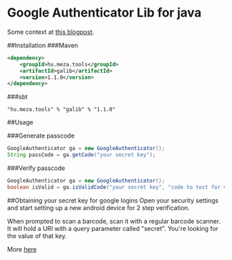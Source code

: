 Google Authenticator Lib for java
=================================

Some context at [this blogpost](http://www.meza.hu/2014/02/havig-difficulties-testing-sites-with-2.html).

##Installation
###Maven
```xml
<dependency>
	<groupId>hu.meza.tools</groupId>
	<artifactId>galib</artifactId>
	<version>1.1.0</version>
</dependency>
```

###sbt
```
"hu.meza.tools" % "galib" % "1.1.0"
```

##Usage

###Generate passcode
```java
GoogleAuthenticator ga = new GoogleAuthenticator();
String passCode = ga.getCode("your secret key");
```

###Verify passcode
```java
GoogleAuthenticator ga = new GoogleAuthenticator();
boolean isValid = ga.isValidCode("your secret key", "code to test for validity");
```

##Obtaining your secret key for google logins
Open your security settings and start setting up a new android device for 2 step verification.

When prompted to scan a barcode, scan it with a regular barcode scanner. It will hold a URI with a query
parameter called "secret". You're looking for the value of that key.

More [here](http://www.meza.hu/2014/02/havig-difficulties-testing-sites-with-2.html)
